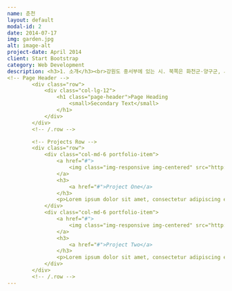 ```yaml
---
name: 춘천
layout: default
modal-id: 2
date: 2014-07-17
img: garden.jpg
alt: image-alt
project-date: April 2014
client: Start Bootstrap
category: Web Development
description: <h3>1. 소개</h3><br>강원도 중서부에 있는 시. 북쪽은 화천군·양구군, 서쪽은 경기도 가평군, 남쪽은 홍천군, 동쪽은 인제군과 접한다. 시를 상징하는 꽃은 개나리, 나무는 은행나무, 새는 산까치, 동물은 호랑이이다.동단부와는 해발고도 1,000m 이상의 태백산맥 지맥들이 북동∼남서 방향으로 뻗어 있고, 그 지역 사이에 춘천분지가 있다. 분지 안쪽으로 해발고도 약 300m까지는 급사면을 이루나 그 이하에서는 구릉성 산지와 산록완사면이 넓게 발달되어 있다.<br>하천은 분지를 중심으로 북동쪽에서 소양강, 북서쪽에서 북한강이 흘러 분지 안에서 합류하여 남서류하다가 홍천군과의 경계선을 따라 서류하는 홍천강과 합류한다. 시내에는 소양호·춘천호·의암호가 있어 하류의 홍수조절과 발전 및 관광지·내류수로 등 중요한 몫을 한다. 소양강과 북한강 사이에 우두(牛頭) 평야와 샘밭(泉田) 등 기름진 충적지가 펼쳐져 있다.<br>내륙지방에 위치하므로 기온의 교차가 심한 대륙성 기후이나 지형의 영향으로 강수량은 비교적 많은 편이며, 호수로 둘러싸여 있어 안개 끼는 날이 많은 것이 특색이다. 1월 평균기온 －4.5℃, 8월 평균기온 24.3℃, 연평균기온 10.9℃이고, 최고기온 39.5℃, 최저기온 －31℃의 기록이 있으며, 연평균 강수량은 1,266.8mm(평년값 기준)이다.<br><br><br><h3>2. 위치</h3><br><P align><img src="춘천.png"></P><br>강원도 중서부에 위치하고 있다.<br><br><h3>3. 여행지</h3><br><img src="남이섬.png"><br><h4>" 남이섬 "</h4><br>강원도 춘천시 남산면에 있는 섬이다. 북한강에 떠 있는 반달 모양의 남이섬은 원래 섬이 아니었으나, 청평댐이 세워지면서 주위가 물에 잠겨 섬이 되었다. 남이섬 선착장에서 곧게 뻗은 길을 따라 섬으로 들어가 보면 이 섬의 이름이 유래된 남이장군의 묘소가 있다. 남이장군은 17세에 무과에 급제하고 조선조 세조 13년에 이시애의 난을 평정하여 공신이 되었으며, 27세에 병조판서가 되었으나 세조가 죽고 예종이 등극한 후 역적으로 몰려 28세의 젊은 나이에 요절하였다. "남아 이십에 나라를 평정하지 못하면 훗날에 누가 대장부라 하리오."라는 것이 남이장군이 남긴 시이다.<br>『강원도 땅이름』에 "경기도 가평군과 춘천시와의 경계를 이루고 있는 북한강 안에 있는 둘레 6㎞, 넓이 13만 7천평의 섬으로 동쪽으로 새덕산, 서쪽으로 불기산, 앞쪽으로는 굽이 도는 북한강 줄기가 어우러진 그림같이 아름다운 섬이다. 옛 지도에는 남도라 적혀 있는데 언제부터 남이섬이라 불렀는지는 문헌상에 나타나 있지 않고, 조선조 세조 때 이시애의 난을 평정한 남이 장군의 묘가 있다 하여 남이섬이라고 불린다."고 전하고 있다.<br><br><br><br><P align><img src="산토리니.png"></P><br><h4>" 산토리니 "</h4><br>강원도 춘천시 동면 장학리 144-16에 위치해 있는 산토리니는 실내 친환경 채소농장으로, 인삿말에 보면 "단지 음식의 맛과 분위기만을 중요시하기보다는 현대인들의 지친 마음에 향응하는 새로운 음식 문화를 이끌고자 합니다"라고 적혀있다. 이 곳은 카페와 레스토랑으로 구성되어 있으며, 프로포즈나 야외 결혼식, 돌단치다까지 할 수 있도록 되어 있다. 한국에서 볼 수 없는 이국적인 모습을 한껏 누리면서 좋은 추억을 쌓을 수 있는 멋진 곳이.<br><br><br><br><img src="제이드가든.png"><br><h4>" 제이드 가든 "</h4><br>강원도 춘천시 남산면에 있는 수목원으로, 2011년 4월에 개관하였으며, 총 163,528미터 부지에 조성되었다.<br> 단풍나무류, 붓꽃류, 만병초류, 블루베리류 등 총 2,662종류의 식물을 보유하고 있다. 식물원은 정원이 각각 24개의 테마로 구성되어 있는데, 영국식 정원, 키친 가든, 은행나무 미로원 등을 비롯하여, 유럽풍의 정원, 경치를 중심으로 한 정원, 전망을 볼 수 있는 정원 등의 3개의 주제에 따라 분류되어 있다.<br> 각각의 코스마다 단풍나무길, 숲속바람길 등과 같은 산책로로 구성되어있다. 강원도 춘천시 남산면 햇골길 80(서천길)에 있다.<br><br><br><br><img src="소양강댐.png"><br><h4>" 소양강댐 "</h4><br>강원도 춘천시 동면 월곡리와 신북면 천전리 사이의 북한강 지류인 소양강의 댐으로, 댐의 높이는 123m, 제방 길이는 530m, 총 저수량은 29억톤으로 진흙과 돌로써 만들어진 사력 다목적 댐이다. 유연면적은 2,703km이며 만수위 때의 수면먼적은 64.3km이다. <br>1967년 4월에 착공하여 1973년 10월에 완공하였는데 1950년경부터 다목적댐 건설사업을 계획하였으며, 1960년 3월 타당성을 건의하였다. 총공사비는 318억 7,000만원이 소요되었으며, 수몰지역은 춘천시·양구군·인제군의 3개 시·군, 6개 면, 38개 리로 4,600세대가 이주하였으며, 약 2,700ha의 논밭이 수몰되었다.<br>연간 관개·생활·공업용수는 12억t을 공급하고, 관개면적은 7,500ha, 홍수 조절량은 5억톤, 시설 발전용량은 20만㎾, 연발전량은 353Ghw이다. 댐에 의하여 형성된 소양호는 댐에서 상류로 43.2㎞ 지점의 양구·인제까지 항행할 수 있는데, 유람선에 의한 소요시간은 1시간 20분이다.<br>호반 주변의 경관이 아름다워 국민정서의 함양과 국민 관광지 및 휴양지로 제공되고 있으며, 내수면 어업개발 등으로 지역경제 발전에 기여하고 있다.<br><br><br><br><br><h3>4. 먹거리</h3><br><br><img src="막국수.png"><br>막국수<br><br><br><img src="총떡.png"><br>총떡<br><br><br><img src="졸볶이.png"><br>졸볶이<br><br><br><img src="춘천닭갈비.png"><br>춘천닭갈비<br>
<!-- Page Header -->
        <div class="row">
            <div class="col-lg-12">
                <h1 class="page-header">Page Heading
                    <small>Secondary Text</small>
                </h1>
            </div>
        </div>
        <!-- /.row -->

        <!-- Projects Row -->
        <div class="row">
            <div class="col-md-6 portfolio-item">
                <a href="#">
                    <img class="img-responsive img-centered" src="http://placehold.it/700x400" alt="">
                </a>
                <h3>
                    <a href="#">Project One</a>
                </h3>
                <p>Lorem ipsum dolor sit amet, consectetur adipiscing elit. Nam viverra euismod odio, gravida pellentesque urna varius vitae.</p>
            </div>
            <div class="col-md-6 portfolio-item">
                <a href="#">
                    <img class="img-responsive img-centered" src="http://placehold.it/700x400" alt="">
                </a>
                <h3>
                    <a href="#">Project Two</a>
                </h3>
                <p>Lorem ipsum dolor sit amet, consectetur adipiscing elit. Nam viverra euismod odio, gravida pellentesque urna varius vitae.</p>
            </div>
        </div>
        <!-- /.row -->
---
```

